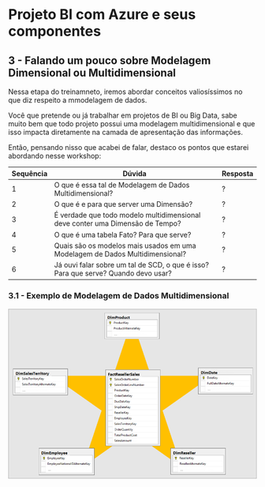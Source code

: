 # Projeto BI com Azure e seus componentes

## 3 - Falando um pouco sobre Modelagem Dimensional ou Multidimensional

Nessa etapa do treinamneto, iremos abordar conceitos valiosíssimos no que diz respeito a mmodelagem de dados.

Você que pretende ou já trabalhar em projetos de BI ou Big Data, sabe muito bem que todo projeto possui uma modelagem multidimensional e que isso impacta diretamente na camada de apresentação das informações.

Então, pensando nisso que acabei de falar, destaco os pontos que estarei abordando nesse workshop:

|Sequência|Dúvida|Resposta
|---|---|---|
| 1 | O que é essa tal de Modelagem de Dados Multidimensional? | ? |
| 2 | O que é e para que server uma Dimensão? | ? |
| 3 | É verdade que todo modelo multidimensional deve conter uma Dimensão de Tempo? | ? |
| 4 | O que é uma tabela Fato? Para que serve? | ? |
| 5 | Quais são os modelos mais usados em uma Modelagem de Dados Multidimensional? | ? |
| 6 | Já ouvi falar sobre um tal de SCD, o que é isso? Para que serve? Quando devo usar? | ? |

### 3.1 - Exemplo de Modelagem de Dados Multidimensional

![Image](./imagens/32_modelo_star_schema.png)